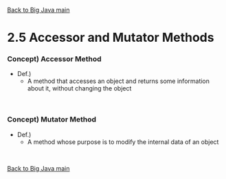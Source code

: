[Back to Big Java main](../../main.md)

# 2.5 Accessor and Mutator Methods
### Concept) Accessor Method
- Def.)
  - A method that accesses an object and returns some information about it, without changing the object
  
<br>

### Concept) Mutator Method
- Def.)
  - A method whose purpose is to modify the internal data of an object


<br>

[Back to Big Java main](../../main.md)
